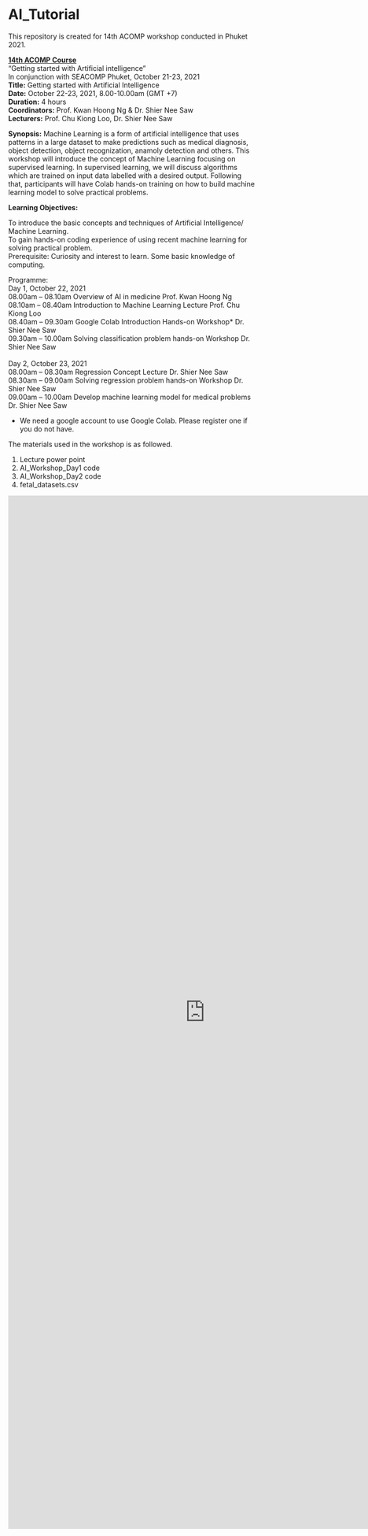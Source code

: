 # AI_Tutorial

This repository is created for 14th ACOMP workshop conducted in Phuket 2021. 

<b><u>14th ACOMP Course</u></b> <br>
“Getting started with Artificial intelligence” <br>
In conjunction with SEACOMP Phuket, October 21-23, 2021 <br>
<b>Title:</b> 	Getting started with Artificial Intelligence <br>
<b>Date:</b>	October 22-23, 2021, 8.00-10.00am (GMT +7) <br>
<b>Duration:</b>	4 hours <br>
<b>Coordinators:</b>	Prof. Kwan Hoong Ng & Dr. Shier Nee Saw <br>
<b>Lecturers:</b>	Prof. Chu Kiong Loo, Dr. Shier Nee Saw <br>

<b>Synopsis:</b> Machine Learning is a form of artificial intelligence that uses patterns in a large dataset to make predictions such as medical diagnosis, object detection, object recognization, anamoly detection and others. This workshop will introduce the concept of Machine Learning focusing on supervised learning. In supervised learning, we will discuss algorithms which are trained on input data labelled with a desired output. Following that, participants will have Colab hands-on training on how to build machine learning model to solve practical problems.

<b>Learning Objectives:</b>

To introduce the basic concepts and techniques of Artificial Intelligence/ Machine Learning. <br>
To gain hands-on coding experience of using recent machine learning for solving practical problem. <br>
Prerequisite: Curiosity and interest to learn. Some basic knowledge of computing.

Programme: <br>
Day 1, October 22, 2021 <br>
08.00am – 08.10am	Overview of AI in medicine	Prof. Kwan Hoong Ng  <br>
08.10am – 08.40am	Introduction to Machine Learning Lecture	Prof. Chu Kiong Loo  <br>
08.40am – 09.30am	Google Colab Introduction Hands-on Workshop*	Dr. Shier Nee Saw <br>
09.30am – 10.00am	Solving classification problem hands-on Workshop	Dr. Shier Nee Saw <br><br>
Day 2, October 23, 2021 <br>
08.00am – 08.30am	Regression Concept Lecture	Dr. Shier Nee Saw <br>
08.30am – 09.00am	Solving regression problem hands-on Workshop	Dr. Shier Nee Saw <br>
09.00am – 10.00am	Develop machine learning model for medical problems	Dr. Shier Nee Saw <br>
* We need a google account to use Google Colab. Please register one if you do not have.

The materials used in the workshop is as followed.  
1. Lecture power point
2. AI_Workshop_Day1 code
3. AI_Workshop_Day2 code
4. fetal_datasets.csv

<embed src="https://github.com/shiernee/AI_Tutorial/blob/main/ACOMP_poster.pdf" width="800px" height="2100px" />




